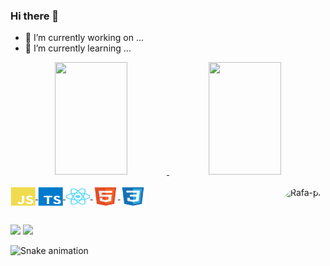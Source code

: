 ### Hi there 👋

- 🔭 I’m currently working on ...
- 🌱 I’m currently learning ...

<div align="center">
  <a href="https://github.com/rafaballerini">
  <img width="48%" height="180em" src="https://github-readme-stats.vercel.app/api?username=SergioMonteRi&show_icons=true&theme=tokyonight&include_all_commits=true&count_private=true"/>
  <img  width="48%" height="180em" src="https://github-readme-stats.vercel.app/api/top-langs/?username=SergioMonteRi&layout=compact&langs_count=7&theme=tokyonight"/>
</div>
<div style="display: inline_block"><br>
  <img align="center" alt="Sergio-Js" height="30" width="40" src="https://raw.githubusercontent.com/devicons/devicon/master/icons/javascript/javascript-plain.svg">
  <img align="center" alt="Sergio-Ts" height="30" width="40" src="https://raw.githubusercontent.com/devicons/devicon/master/icons/typescript/typescript-plain.svg">
  <img align="center" alt="Sergio-React" height="30" width="40" src="https://raw.githubusercontent.com/devicons/devicon/master/icons/react/react-original.svg">
  <img align="center" alt="Sergio-HTML" height="30" width="40" src="https://raw.githubusercontent.com/devicons/devicon/master/icons/html5/html5-original.svg">
  <img align="center" alt="Sergio-CSS" height="30" width="40" src="https://raw.githubusercontent.com/devicons/devicon/master/icons/css3/css3-original.svg">
  <img align="right" alt="Rafa-pic" height="150" style="border-radius:50px;" src="https://c.tenor.com/bWkE0Y8JaBgAAAAC/dragon-ball-super-saiyan.gif">
  

</div>
  
  ##
 
<div> 
  <a href = "mailto:sergioribeiropalermo@gmail.com"><img src="https://img.shields.io/badge/-Gmail-%23333?style=for-the-badge&logo=gmail&logoColor=white" target="_blank"></a>
  <a href="https://www.linkedin.com/in/sergio-monteiro-ribeiro-45875016a" target="_blank"><img src="https://img.shields.io/badge/-LinkedIn-%230077B5?style=for-the-badge&logo=linkedin&logoColor=white" target="_blank"></a> 
 
  ![Snake animation](https://github.com/SergioMonteRi/SergioMonteRi/blob/output/github-contribution-grid-snake.svg)
 
</div>
